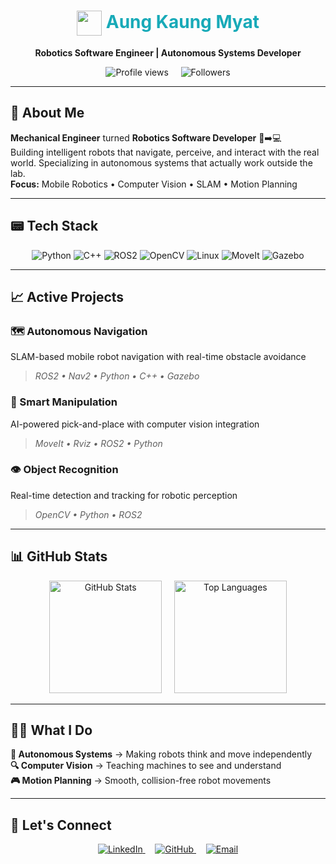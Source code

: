 <h1 align="center">
  <img src="https://em-content.zobj.net/thumbs/240/apple/354/man-raising-hand_1f64b-200d-2642-fe0f.png" width="40px" style="vertical-align:middle;"/>
  <span style="color:#18aab8;">Aung Kaung Myat</span>
</h1>

<p align="center"><b>Robotics Software Engineer | Autonomous Systems Developer</b></p>

<p align="center">
  <img src="https://komarev.com/ghpvc/?username=AungKaung1928&color=blue&style=flat-square" alt="Profile views" />
  &nbsp;&nbsp;&nbsp;
  <img src="https://img.shields.io/github/followers/AungKaung1928?style=flat-square&color=blue" alt="Followers" />
</p>

---

## 💬 About Me

**Mechanical Engineer** turned **Robotics Software Developer** 🔧➡️💻  
Building intelligent robots that navigate, perceive, and interact with the real world. Specializing in autonomous systems that actually work outside the lab.  
**Focus:** Mobile Robotics • Computer Vision • SLAM • Motion Planning

---

## 📟 Tech Stack

<p align="center">
  <img src="https://img.shields.io/badge/Python-3776AB?style=for-the-badge&logo=python&logoColor=white" alt="Python" />
  <img src="https://img.shields.io/badge/C++-00599C?style=for-the-badge&logo=c%2B%2B&logoColor=white" alt="C++" />
  <img src="https://img.shields.io/badge/ROS2-22314E?style=for-the-badge&logo=ros&logoColor=white" alt="ROS2" />
  <img src="https://img.shields.io/badge/OpenCV-5C3EE8?style=for-the-badge&logo=opencv&logoColor=white" alt="OpenCV" />
  <img src="https://img.shields.io/badge/Linux-FCC624?style=for-the-badge&logo=linux&logoColor=black" alt="Linux" />
  <img src="https://img.shields.io/badge/MoveIt-FF6B6B?style=for-the-badge&logo=ros&logoColor=white" alt="MoveIt" />
  <img src="https://img.shields.io/badge/Gazebo-4285F4?style=for-the-badge&logo=robotframework&logoColor=white" alt="Gazebo" />
</p>

---

## 📈 Active Projects

### 🗺️ Autonomous Navigation  
SLAM-based mobile robot navigation with real-time obstacle avoidance  
> *ROS2 • Nav2 • Python • C++ • Gazebo*

### 🦾 Smart Manipulation  
AI-powered pick-and-place with computer vision integration  
> *MoveIt • Rviz • ROS2 • Python*

### 👁️ Object Recognition  
Real-time detection and tracking for robotic perception  
> *OpenCV • Python • ROS2*

---

## 📊 GitHub Stats

<p align="center">
  <img height="180em" src="https://github-readme-stats.vercel.app/api?username=AungKaung1928&show_icons=true&theme=github_dark&hide_border=true&title_color=58a6ff&icon_color=58a6ff" alt="GitHub Stats" />
  &nbsp;&nbsp;&nbsp;
  <img height="180em" src="https://github-readme-stats.vercel.app/api/top-langs/?username=AungKaung1928&layout=compact&theme=github_dark&hide_border=true&title_color=58a6ff" alt="Top Languages" />
</p>

---

## 🧑‍🚀 What I Do

**🤖 Autonomous Systems** → Making robots think and move independently  
**🔍 Computer Vision** → Teaching machines to see and understand  
**🎮 Motion Planning** → Smooth, collision-free robot movements  

---

## 🤝 Let's Connect

<p align="center">
  <a href="https://www.linkedin.com/in/aung-kaung-myat-30943a215/" target="_blank">
    <img src="https://img.shields.io/badge/LinkedIn-0A66C2?style=for-the-badge&logo=linkedin&logoColor=white" alt="LinkedIn" />
  </a>
  &nbsp;&nbsp;&nbsp;
  <a href="https://github.com/AungKaung1928" target="_blank">
    <img src="https://img.shields.io/badge/GitHub-181717?style=for-the-badge&logo=github&logoColor=white" alt="GitHub" />
  </a>
  &nbsp;&nbsp;&nbsp;
  <a href="mailto:aungkaungmyattt1928@gmail.com" target="_blank">
    <img src="https://img.shields.io/badge/Email-EA4335?style=for-the-badge&logo=gmail&logoColor=white" alt="Email" />
  </a>
</p>
